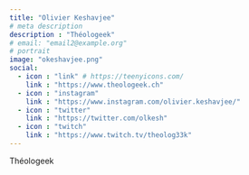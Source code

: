 ```yaml
---
title: "Olivier Keshavjee"
# meta description
description : "Théologeek"
# email: "email2@example.org"
# portrait
image: "okeshavjee.png"
social:
  - icon : "link" # https://teenyicons.com/
    link : "https://www.theologeek.ch"
  - icon : "instagram" 
    link : "https://www.instagram.com/olivier.keshavjee/"
  - icon : "twitter"
    link : "https://twitter.com/olkesh"
  - icon : "twitch" 
    link : "https://www.twitch.tv/theolog33k"
---
```

Théologeek